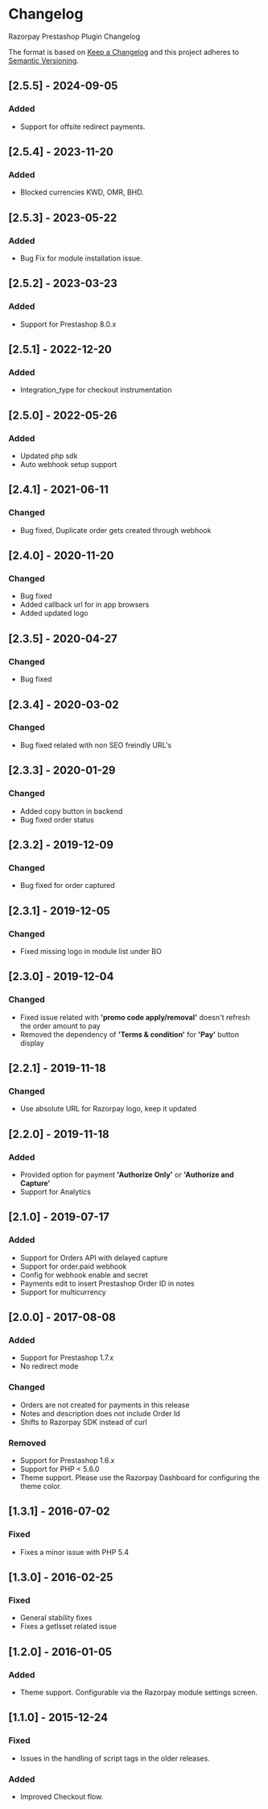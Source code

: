 # Changelog

Razorpay Prestashop Plugin Changelog

The format is based on [Keep a Changelog](http://keepachangelog.com/en/1.0.0/)
and this project adheres to [Semantic Versioning](http://semver.org/spec/v2.0.0.html).

## [2.5.5] - 2024-09-05

### Added
- Support for offsite redirect payments.

## [2.5.4] - 2023-11-20

### Added
- Blocked currencies KWD, OMR, BHD.

## [2.5.3] - 2023-05-22

### Added
- Bug Fix for module installation issue.

## [2.5.2] - 2023-03-23

### Added
- Support for Prestashop 8.0.x

## [2.5.1] - 2022-12-20

### Added
- Integration_type for checkout instrumentation

## [2.5.0] - 2022-05-26

### Added
- Updated php sdk
- Auto webhook setup support

## [2.4.1] - 2021-06-11

### Changed
- Bug fixed, Duplicate order gets created through webhook

## [2.4.0] - 2020-11-20

### Changed
- Bug fixed
- Added callback url for in app browsers
- Added updated logo

## [2.3.5] - 2020-04-27

### Changed
- Bug fixed

## [2.3.4] - 2020-03-02

### Changed
- Bug fixed related with non SEO freindly URL's

## [2.3.3] - 2020-01-29

### Changed
- Added copy button in backend
- Bug fixed order status

## [2.3.2] - 2019-12-09

### Changed
- Bug fixed for order captured

## [2.3.1] - 2019-12-05

### Changed
- Fixed missing logo in module list under BO

## [2.3.0] - 2019-12-04

### Changed
- Fixed issue related with **'promo code apply/removal'** doesn't refresh the order amount to pay
- Removed the dependency of **'Terms & condition'** for **'Pay'** button display 

## [2.2.1] - 2019-11-18

### Changed
- Use absolute URL for Razorpay logo, keep it updated

## [2.2.0] - 2019-11-18

### Added
- Provided option for payment **'Authorize Only'** or **'Authorize and Capture'**
- Support for Analytics

## [2.1.0] - 2019-07-17

### Added
- Support for Orders API with delayed capture
- Support for order.paid webhook
- Config for webhook enable and secret
- Payments edit to insert Prestashop Order ID in notes
- Support for multicurrency

## [2.0.0] - 2017-08-08

### Added
- Support for Prestashop 1.7.x
- No redirect mode

### Changed
- Orders are not created for payments in this release
- Notes and description does not include Order Id
- Shifts to Razorpay SDK instead of curl

### Removed
- Support for Prestashop 1.6.x
- Support for PHP < 5.6.0
- Theme support. Please use the Razorpay Dashboard for configuring the theme color.

## [1.3.1] - 2016-07-02

### Fixed
- Fixes a minor issue with PHP 5.4

## [1.3.0] - 2016-02-25
### Fixed
- General stability fixes
- Fixes a getIsset related issue

## [1.2.0] - 2016-01-05
### Added
- Theme support. Configurable via the Razorpay module settings screen.

## [1.1.0] - 2015-12-24

### Fixed
- Issues in the handling of script tags in the older releases.

### Added
- Improved Checkout flow.
